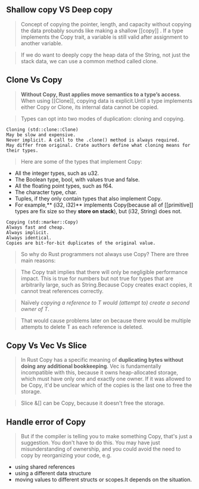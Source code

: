 
## Shallow copy VS Deep copy

> Concept of copying the pointer, length, and capacity without copying the data probably sounds like making a shallow [[copy]] . If a type implements the Copy trait, a variable is still valid after assignment to another variable.

> If we do want to deeply copy the heap data of the String, not just the stack data, we can use a common method called clone.

## Clone Vs Copy

> **Without Copy, Rust applies move semantics to a type’s access**. When using [[Clone]], copying data is explicit.Until a type implements either Copy or Clone, its internal data cannot be copied.

> Types can opt into two modes of duplication: cloning and copying.

```
Cloning (std::clone::Clone) 
May be slow and expensive.
Never implicit. A call to the .clone() method is always required. 
May differ from original. Crate authors define what cloning means for their types.
```
> Here are some of the types that implement Copy:
- All the integer types, such as u32.
- The Boolean type, bool, with values true and false.
- All the floating point types, such as f64.
- The character type, char.
- Tuples, if they only contain types that also implement Copy.
- For example,** (i32, i32)** implements Copy(because all of [[primitive]] types are fix size so they **store on stack**), but (i32, String) does not.

```
Copying (std::marker::Copy)
Always fast and cheap.
Always implicit.
Always identical. 
Copies are bit-for-bit duplicates of the original value.
```

> So why do Rust programmers not always use Copy? There are three main reasons:

> The Copy trait implies that there will only be negligible performance impact. This is true for numbers but not true for types that are arbitrarily large, such as String.Because Copy creates exact copies, it cannot treat references correctly. 

> Naïvely *copying a reference to T would (attempt to) create a second owner of T*. 

> That would cause problems later on because there would be multiple attempts to delete T as each reference is deleted.

## Copy Vs Vec Vs Slice
> In Rust Copy has a specific meaning of **duplicating bytes without doing any additional bookkeeping**. Vec is fundamentally incompatible with this, because it owns heap-allocated storage, which must have only one and exactly one owner. If it was allowed to be Copy, it'd be unclear which of the copies is the last one to free the storage.

> Slice &[] can be Copy, because it doesn't free the storage.

## Handle error of Copy

> But if the compiler is telling you to make something Copy, that's just a suggestion. You don't have to do this. You may have just misunderstanding of ownership, and you could avoid the need to copy by reorganizing your code, e.g.

- using shared references
- using a different data structure
- moving values to different structs or scopes.It depends on the situation.
